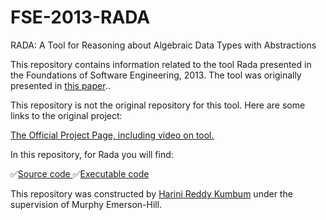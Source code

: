 # FSE-2013-RADA
RADA: A Tool for Reasoning about Algebraic Data Types with Abstractions

This repository contains information related to the tool Rada presented in the Foundations of Software Engineering, 2013. The tool was originally presented in <a href="http://dl.acm.org/citation.cfm?id=2491411.2494597&coll=DL&dl=GUIDE&CFID=706770050&CFTOKEN=57058403">this paper</a>..

This repository is not the original repository for this tool. Here are some links to the original project:

<a href="http://crisys.cs.umn.edu/rada/">The Official Project Page, including video on tool.</a>

In this repository, for Rada you will find:

:white_check_mark:<a href="http://crisys.cs.umn.edu/rada/rada_eclipse_project_10082013.zip">Source code </a>
:white_check_mark:<a href="http://crisys.cs.umn.edu/rada/rada_java_10082013.zip">Executable code </a>



This repository was constructed by <a href="https://github.com/hkumbum">Harini Reddy Kumbum</a> under the supervision of Murphy Emerson-Hill. 
